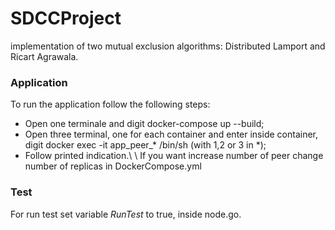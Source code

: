 # SDCCProject
implementation of two mutual exclusion algorithms: Distributed Lamport and Ricart Agrawala.

### Application

To run the application follow the following steps:
* Open one terminale and digit docker-compose up --build;
* Open three terminal, one for each container and enter inside container, digit  docker exec -it app_peer_* /bin/sh (with 1,2 or 3 in *);
* Follow printed indication.\\ \\
If you want increase number of peer change number of replicas in DockerCompose.yml


### Test

For run test set variable *RunTest* to true, inside node.go.

